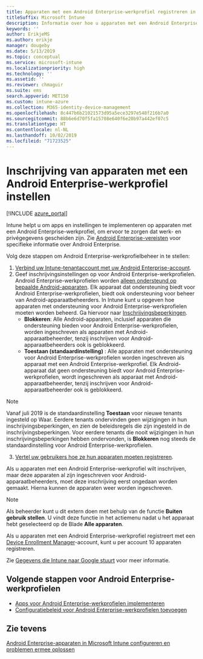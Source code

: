 ```yaml
---
title: Apparaten met een Android Enterprise-werkprofiel registreren in Intune
titleSuffix: Microsoft Intune
description: Informatie over hoe u apparaten met een Android Enterprise-werkprofiel registreert in Intune.
keywords: ''
author: ErikjeMS
ms.author: erikje
manager: dougeby
ms.date: 5/13/2019
ms.topic: conceptual
ms.service: microsoft-intune
ms.localizationpriority: high
ms.technology: ''
ms.assetid: ''
ms.reviewer: chmaguir
ms.suite: ems
search.appverid: MET150
ms.custom: intune-azure
ms.collection: M365-identity-device-management
ms.openlocfilehash: 8c447b6b21021573d95a5ece3297e548f216b7a0
ms.sourcegitcommit: 88b6e6d70f5fa15708e640f6e20b97a442ef07c5
ms.translationtype: HT
ms.contentlocale: nl-NL
ms.lasthandoff: 10/02/2019
ms.locfileid: "71723525"
---
```

# <a name="set-up-enrollment-of-android-enterprise-work-profile-devices"></a>Inschrijving van apparaten met een Android Enterprise-werkprofiel instellen

[!INCLUDE [azure_portal](../includes/azure_portal.md)]

Intune helpt u om apps en instellingen te implementeren op apparaten met een Android Enterprise-werkprofiel, om ervoor te zorgen dat werk- en privégegevens gescheiden zijn. Zie [Android Enterprise-vereisten](https://support.google.com/work/android/answer/6174145?hl=en&ref_topic=6151012) voor specifieke informatie over Android Enterprise.

Volg deze stappen om Android Enterprise-werkprofielbeheer in te stellen:

1. [Verbind uw Intune-tenantaccount met uw Android Enterprise-account](connect-intune-android-enterprise.md).
2. Geef inschrijvingsinstellingen op voor Android Enterprise-werkprofielen. Android Enterprise-werkprofielen worden [alleen ondersteund op bepaalde Android-apparaten](https://support.google.com/work/android/answer/6174145?hl=en&ref_topic=6151012%20style=%22target=new_window%22). Elk apparaat dat ondersteuning biedt voor Android Enterprise-werkprofielen, biedt ook ondersteuning voor beheer van Android-apparaatbeheerders. In Intune kunt u opgeven hoe apparaten met ondersteuning voor Android Enterprise-werkprofielen moeten worden beheerd. Ga hiervoor naar [Inschrijvingsbeperkingen](enrollment-restrictions-set.md).
    - **Blokkeren**:  Alle Android-apparaten, inclusief apparaten die ondersteuning bieden voor Android Enterprise-werkprofielen, worden ingeschreven als apparaten met Android-apparaatbeheerder, tenzij inschrijven voor Android-apparaatbeheerders ook is geblokkeerd. 
    - **Toestaan (standaardinstelling)** : Alle apparaten met ondersteuning voor Android Enterprise-werkprofielen worden ingeschreven als apparaat met een Android Enterprise-werkprofiel. Elk Android-apparaat dat geen ondersteuning biedt voor Android Enterprise-werkprofielen, wordt ingeschreven als apparaat met Android-apparaatbeheerder, tenzij inschrijven voor Android-apparaatbeheerder ook is geblokkeerd. 
> [!NOTE]
> Vanaf juli 2019 is de standaardinstelling **Toestaan** voor nieuwe tenants ingesteld op Waar. Eerdere tenants ondervinden geen wijzigingen in hun inschrijvingsbeperkingen, en zien de beleidsregels die zijn ingesteld in de inschrijvingsbeperkingen. Voor eerdere tenants die nooit wijzigingen in hun inschrijvingsbeperkingen hebben ondervonden, is **Blokkeren** nog steeds de standaardinstelling voor Android Enterprise-werkprofielen.

3. [Vertel uw gebruikers hoe ze hun apparaten moeten registreren](/intune-user-help/create-a-work-profile-and-enroll-your-device-in-intune-android).  

Als u apparaten met een Android Enterprise-werkprofiel wilt inschrijven, maar deze apparaten al zijn ingeschreven voor Android-apparaatbeheerders, moet deze inschrijving eerst ongedaan worden gemaakt. Hierna kunnen de apparaten weer worden ingeschreven.
> [!NOTE]
> Als beheerder kunt u dit extern doen met behulp van de functie **Buiten gebruik stellen**. U vindt deze functie in het actiemenu nadat u het apparaat hebt geselecteerd op de Blade **Alle apparaten**.

Als u apparaten met een Android Enterprise-werkprofiel registreert met een [Device Enrollment Manager](device-enrollment-manager-enroll.md)-account, kunt u per account 10 apparaten registreren.

Zie [Gegevens die Intune naar Google stuurt](../protect/data-intune-sends-to-google.md) voor meer informatie.

## <a name="next-steps-for-android-enterprise-work-profiles"></a>Volgende stappen voor Android Enterprise-werkprofielen
- [Apps voor Android Enterprise-werkprofielen implementeren](../apps/apps-add-android-for-work.md)
- [Configuratiebeleid voor Android Enterprise-werkprofielen toevoegen](../configuration/device-profiles.md)

## <a name="see-also"></a>Zie tevens

[Android Enterprise-apparaten in Microsoft Intune configureren en problemen ermee oplossen](https://support.microsoft.com/help/4476974)

